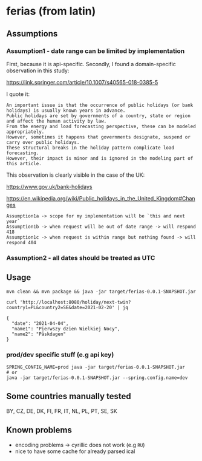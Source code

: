 # ferias (from latin)

## Assumptions

### Assumption1 - date range can be limited by implementation

First, because it is api-specific.
Secondly, I found a domain-specific observation in this study:

https://link.springer.com/article/10.1007/s40565-018-0385-5 

I quote it:
```
An important issue is that the occurrence of public holidays (or bank holidays) is usually known years in advance. 
Public holidays are set by governments of a country, state or region and affect the human activity by law. 
From the energy and load forecasting perspective, these can be modeled appropriately. 
However, sometimes it happens that governments designate, suspend or carry over public holidays. 
These structural breaks in the holiday pattern complicate load forecasting. 
However, their impact is minor and is ignored in the modeling part of this article.
```

This observation is clearly visible in the case of the UK: 

https://www.gov.uk/bank-holidays

https://en.wikipedia.org/wiki/Public_holidays_in_the_United_Kingdom#Changes

```
Assumption1a -> scope for my implementation will be `this and next year` 
Assumption1b -> when request will be out of date range -> will respond 418
Assumption1c -> when request is within range but nothing found -> will respond 404
```

### Assumption2 - all dates should be treated as UTC 




## Usage

```
mvn clean && mvn package && java -jar target/ferias-0.0.1-SNAPSHOT.jar
```

```
curl 'http://localhost:8080/holiday/next-twin?country1=PL&country2=SE&date=2021-02-20' | jq

{
  "date": "2021-04-04",
  "name1": "Pierwszy dzien Wielkiej Nocy",
  "name2": "Påskdagen"
}

```

### prod/dev specific stuff (e.g api key) 

```
SPRING_CONFIG_NAME=prod java -jar target/ferias-0.0.1-SNAPSHOT.jar
# or
java -jar target/ferias-0.0.1-SNAPSHOT.jar --spring.config.name=dev
```

## Some countries manually tested 

BY, CZ, DE, DK, FI, FR, IT, NL, PL, PT, SE, SK



## Known problems

- encoding problems -> cyrillic does not work (e.g `RU`)
- nice to have some cache for already parsed ical